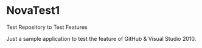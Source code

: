 NovaTest1
=========

Test Repository to Test Features

Just a sample application to test the feature of GitHub & Visual Studio 2010.
